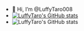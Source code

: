 - 👋 Hi, I’m @LuffyTaro008
- [![LuffyTaro's GitHub stats](https://github-readme-stats.vercel.app/api?username=LuffyTaro008)](https://github.com/LuffyTaro008/github-readme-stats)
- ![LuffyTaro's GitHub stats](https://github-readme-stats.vercel.app/api?username=LuffyTaro008&count_private=true)


<!---
LuffyTaro008/LuffyTaro008 is a ✨ special ✨ repository because its `README.md` (this file) appears on your GitHub profile.
You can click the Preview link to take a look at your changes.
--->
